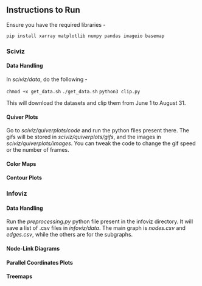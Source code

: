 ## Instructions to Run

Ensure you have the required libraries - 

```pip install xarray matplotlib numpy pandas imageio basemap```

### Sciviz

#### Data Handling

In _sciviz/data_, do the following - 

```chmod +x get_data.sh```
```./get_data.sh```
```python3 clip.py```

This will download the datasets and clip them from June 1 to August 31.

#### Quiver Plots

Go to _sciviz/quiverplots/code_ and run the python files present there. The gifs will be stored in _sciviz/quiverplots/gifs_, and the images in _sciviz/quiverplots/images_. You can tweak the code to change the gif speed or the number of frames.

#### Color Maps

#### Contour Plots

### Infoviz

#### Data Handling

Run the _preprocessing.py_ python file present in the infoviz directory. It will save a list of .csv files in _infoviz/data_. The main graph is _nodes.csv_ and _edges.csv_, while the others are for the subgraphs.

#### Node-Link Diagrams

#### Parallel Coordinates Plots

#### Treemaps

